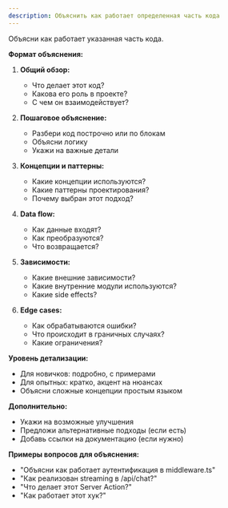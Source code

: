 ```yaml
---
description: Объяснить как работает определенная часть кода
---
```


Объясни как работает указанная часть кода.

**Формат объяснения:**

1. **Общий обзор:**
   - Что делает этот код?
   - Какова его роль в проекте?
   - С чем он взаимодействует?

2. **Пошаговое объяснение:**
   - Разбери код построчно или по блокам
   - Объясни логику
   - Укажи на важные детали

3. **Концепции и паттерны:**
   - Какие концепции используются?
   - Какие паттерны проектирования?
   - Почему выбран этот подход?

4. **Data flow:**
   - Как данные входят?
   - Как преобразуются?
   - Что возвращается?

5. **Зависимости:**
   - Какие внешние зависимости?
   - Какие внутренние модули используются?
   - Какие side effects?

6. **Edge cases:**
   - Как обрабатываются ошибки?
   - Что происходит в граничных случаях?
   - Какие ограничения?

**Уровень детализации:**
- Для новичков: подробно, с примерами
- Для опытных: кратко, акцент на нюансах
- Объясни сложные концепции простым языком

**Дополнительно:**
- Укажи на возможные улучшения
- Предложи альтернативные подходы (если есть)
- Добавь ссылки на документацию (если нужно)

**Примеры вопросов для объяснения:**
- "Объясни как работает аутентификация в middleware.ts"
- "Как реализован streaming в /api/chat?"
- "Что делает этот Server Action?"
- "Как работает этот хук?"
